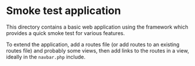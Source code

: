 # Smoke test application

This directory contains a basic web application using the framework which provides a quick smoke test for various
features.

To extend the application, add a routes file (or add routes to an existing routes file) and probably some views, then
add links to the routes in a view, ideally in the `navbar.php` include.